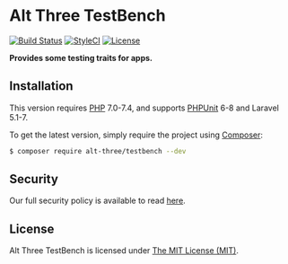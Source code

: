 # Alt Three TestBench

[![Build Status](https://img.shields.io/travis/AltThree/TestBench/master.svg?style=flat-square)](https://travis-ci.org/AltThree/TestBench)
[![StyleCI](https://github.styleci.io/repos/47478560/shield?branch=master)](https://github.styleci.io/repos/47478560)
[![License](https://img.shields.io/badge/license-MIT-brightgreen.svg?style=flat-square)](LICENSE)

**Provides some testing traits for apps.**


## Installation

This version requires [PHP](https://php.net) 7.0-7.4, and supports [PHPUnit](https://phpunit.de/) 6-8 and Laravel 5.1-7.

To get the latest version, simply require the project using [Composer](https://getcomposer.org):

```bash
$ composer require alt-three/testbench --dev
```


## Security

Our full security policy is available to read [here](https://github.com/AltThree/TestBench/security/policy).


## License

Alt Three TestBench is licensed under [The MIT License (MIT)](LICENSE).

